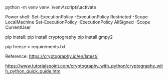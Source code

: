 python -m venv venv
.\venv\scripts\activate

Power shell:
Set-ExecutionPolicy -ExecutionPolicy Restricted -Scope LocalMachine
Set-ExecutionPolicy -ExecutionPolicy AllSigned -Scope CurrentUser

pip install:
pip install cryptography
pip install gmpy2

pip freeze > requirements.txt

Reference:
https://cryptography.io/en/latest/

https://www.tutorialspoint.com/cryptography_with_python/cryptography_with_python_quick_guide.htm